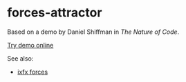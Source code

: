 # forces-attractor

Based on a demo by Daniel Shiffman in _The Nature of Code_.

[Try demo online](https://clinth.github.io/ixfx-demos/modulation/forces-attractor/)

See also:
* [ixfx forces](https://clinth.github.io/ixfx-docs/modulation/forces/)